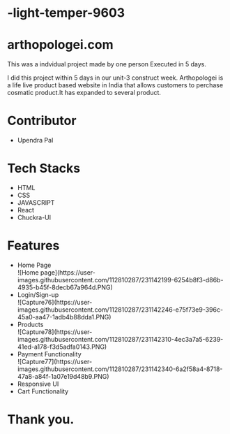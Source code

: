 # -light-temper-9603
# arthopologei.com

This was a indvidual project made by one person Executed in 5 days.

I did this project within 5 days in our unit-3 construct week. Arthopologei is a life live product based website in India that allows customers to perchase cosmatic product.It has expanded to several product.

<h1>Contributor</h1>
<ul>
<li>Upendra Pal</li>
</ul>

<h1>Tech Stacks</h1>

<ul>
<li>HTML</li>
<li>CSS</li>
<li>JAVASCRIPT</li>
<li>React</li>
<li>Chuckra-UI</li>
</ul>

<h1>Features</h1>

<ul>
<li>Home Page</li>
![Home page](https://user-images.githubusercontent.com/112810287/231142199-6254b8f3-d86b-4935-b45f-8decb67a964d.PNG)

<li>Login/Sign-up</li>
![Capture76](https://user-images.githubusercontent.com/112810287/231142246-e75f73e9-396c-45a0-aa47-1adb4b88dda1.PNG)


<li>Products</li>
  ![Capture78](https://user-images.githubusercontent.com/112810287/231142310-4ec3a7a5-6239-41ed-a178-f3d5adfa0143.PNG)

<li>Payment Functionality</li>
![Capture77](https://user-images.githubusercontent.com/112810287/231142340-6a2f58a4-8718-47a8-a84f-1a07e19d48b9.PNG)

<li>Responsive UI</li>
<li>Cart Functionality</li>
</ul>

<h1>Thank you.</h1>
